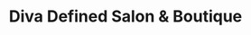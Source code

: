 ---
title: "Diva Defined Salon & Boutique"
url: /rochester/diva-defined-salon-and-boutique/
shop: hairdresser
---